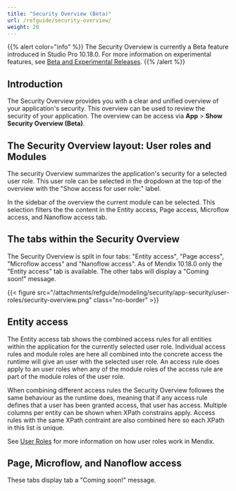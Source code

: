 ```yaml
---
title: "Security Overview (Beta)"
url: /refguide/security-overview/
weight: 20
---
```


{{% alert color="info" %}}
The Security Overview is currently a Beta feature introduced in Studio Pro 10.18.0. For more information on experimental features, see [Beta and Experimental Releases](/releasenotes/beta-features/).
{{% /alert %}}

## Introduction

The Security Overview provides you with a clear and unified overview of your application's security. This overview can be used to review the security of your application. The overview can be access via **App** > **Show Security Overview (Beta)**.

## The Security Overview layout: User roles and Modules

The security Overview summarizes the application's security for a selected user role. This user role can be selected in the dropdown at the top of the overview with the "Show access for user role:" label.

In the sidebar of the overview the current module can be selected. This selection filters the  the content in the Entity access, Page access, Microflow access, and Nanoflow access tab.

## The tabs within the Security Overview

The Security Overview is split in four tabs: "Entity access", "Page access", "Microflow access" and "Nanoflow access". As of Mendix 10.18.0 only the "Entity access" tab is available. The other tabs will display a "Coming soon!" message.

{{< figure src="/attachments/refguide/modeling/security/app-security/user-roles/security-overview.png" class="no-border" >}}

## Entity access

The Entity access tab shows the combined access rules for all entities within the application for the currently selected user role. Individual access rules and module roles are here all combined into the concrete access the runtime will give an user with the selected user role. An access rule does apply to an user roles when any of the module roles of the access rule are part of the module roles of the user role. 

When combining different access rules the Security Overview followes the same behaviour as the runtime does, meaning that if any access rule defines that a user has been granted access, that user has access. Multiple columns per entity can be shown when XPath constrains apply. Access rules with the same XPath contraint are also combined here so each XPath in this list is unique.

See [User Roles](/refguide/user-roles/) for more information on how user roles work in Mendix.

## Page, Microflow, and Nanoflow access

These tabs display tab a "Coming soon!" message.